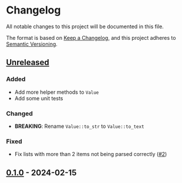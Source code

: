 <!--
SPDX-FileCopyrightText: d-k-bo <d-k-bo@mailbox.org>

SPDX-License-Identifier: CC0-1.0
-->

# Changelog

All notable changes to this project will be documented in this file.

The format is based on [Keep a Changelog](https://keepachangelog.com/en/1.0.0/),
and this project adheres to [Semantic Versioning](https://semver.org/spec/v2.0.0.html).

## [Unreleased]

### Added

- Add more helper methods to `Value`
- Add some unit tests

### Changed

- **BREAKING**: Rename `Value::to_str` to `Value::to_text`

### Fixed

- Fix lists with more than 2 items not being parsed correctly ([#2](https://github.com/d-k-bo/webdav-rs/issues/2))

## [0.1.0] - 2024-02-15

[Unreleased]: https://github.com/d-k-bo/webdav-rs/compare/v0.1.0...HEAD
[0.1.0]: https://github.com/d-k-bo/webdav-rs/releases/tag/v0.1.0
